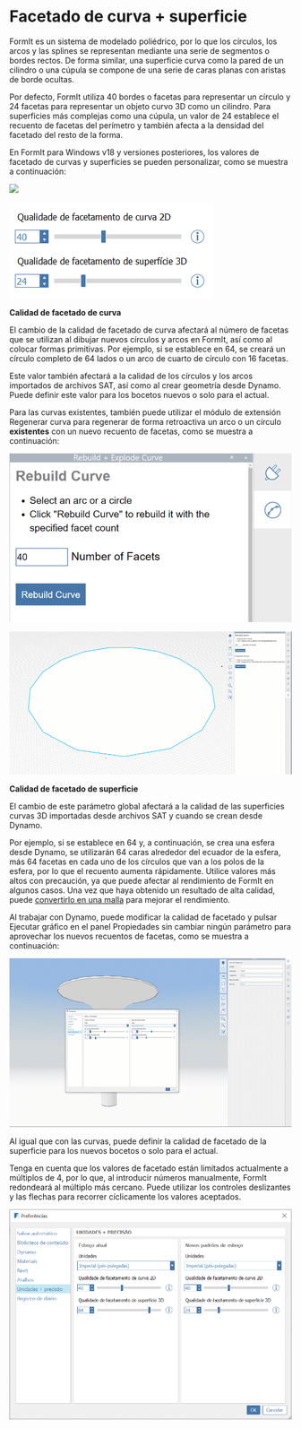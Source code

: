 # Facetado de curva + superficie

FormIt es un sistema de modelado poliédrico, por lo que los círculos, los arcos y las splines se representan mediante una serie de segmentos o bordes rectos. De forma similar, una superficie curva como la pared de un cilindro o una cúpula se compone de una serie de caras planas con aristas de borde ocultas.

Por defecto, FormIt utiliza 40 bordes o facetas para representar un círculo y 24 facetas para representar un objeto curvo 3D como un cilindro. Para superficies más complejas como una cúpula, un valor de 24 establece el recuento de facetas del perímetro y también afecta a la densidad del facetado del resto de la forma.

En FormIt para Windows v18 y versiones posteriores, los valores de facetado de curvas y superficies se pueden personalizar, como se muestra a continuación:

![](../.gitbook/assets/faceting\_planter.gif)

![](../.gitbook/assets/faceting.png)

**Calidad de facetado de curva**

El cambio de la calidad de facetado de curva afectará al número de facetas que se utilizan al dibujar nuevos círculos y arcos en FormIt, así como al colocar formas primitivas. Por ejemplo, si se establece en 64, se creará un círculo completo de 64 lados o un arco de cuarto de círculo con 16 facetas.

Este valor también afectará a la calidad de los círculos y los arcos importados de archivos SAT, así como al crear geometría desde Dynamo. Puede definir este valor para los bocetos nuevos o solo para el actual.

Para las curvas existentes, también puede utilizar el módulo de extensión Regenerar curva para regenerar de forma retroactiva un arco o un círculo **existentes** con un nuevo recuento de facetas, como se muestra a continuación:

![](<../.gitbook/assets/screen-shot-2020-01-10-at-1.20.53-pm (1).png>)

![](<../.gitbook/assets/faceting_rebuild-curve (1).gif>)

**Calidad de facetado de superficie**

El cambio de este parámetro global afectará a la calidad de las superficies curvas 3D importadas desde archivos SAT y cuando se crean desde Dynamo.

Por ejemplo, si se establece en 64 y, a continuación, se crea una esfera desde Dynamo, se utilizarán 64 caras alrededor del ecuador de la esfera, más 64 facetas en cada uno de los círculos que van a los polos de la esfera, por lo que el recuento aumenta rápidamente. Utilice valores más altos con precaución, ya que puede afectar al rendimiento de FormIt en algunos casos. Una vez que haya obtenido un resultado de alta calidad, puede [convertirlo en una malla](meshes.md) para mejorar el rendimiento.

Al trabajar con Dynamo, puede modificar la calidad de facetado y pulsar Ejecutar gráfico en el panel Propiedades sin cambiar ningún parámetro para aprovechar los nuevos recuentos de facetas, como se muestra a continuación:

![](<../.gitbook/assets/faceting_column (1).gif>)

Al igual que con las curvas, puede definir la calidad de facetado de la superficie para los nuevos bocetos o solo para el actual.

Tenga en cuenta que los valores de facetado están limitados actualmente a múltiplos de 4, por lo que, al introducir números manualmente, FormIt redondeará al múltiplo más cercano. Puede utilizar los controles deslizantes y las flechas para recorrer cíclicamente los valores aceptados.

![](<../.gitbook/assets/units-+-precision (1).png>)
